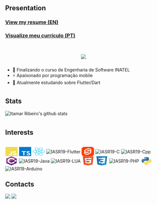 ## Presentation

### <a href="https://1drv.ms/b/s!AjjVIAVv01kaolP1UpYLXZjTv9i1?e=ncOOGE">View my resume (EN)</a>
### <a href="https://1drv.ms/b/s!AjjVIAVv01kaolHevS4xxtuH3Te1?e=a7WpFw">Visualize meu currículo (PT) </a>
#
<h1 align="center">
  <a href="https://git.io/typing-svg">
    <img src="https://readme-typing-svg.herokuapp.com/?lines=Hello,+There!+👋;I+am+Itamar+Ribeiro....;Nice+to+meet+you!&center=true&size=30">
  </a>
</h1>

- 🤔 Finalizando o curso de Engenharia de Software INATEL
- ⚡ Apaixonado por programação mobile
- 💬 Atualmente estudando sobre Flutter/Dart

# 

## Stats

<div style="display: inline_block">

<img align="center" src="https://github-readme-stats-git-masterrstaa-rickstaa.vercel.app/api/top-langs/?username=iasr19&hide=html,css,jupyter%20notebook&layout=compact&theme=github_dark&langs_count=10" alt="Itamar Ribeiro's github stats"/>

#
  
  ## Interests
  <div style="display: inline_block"><br>
  <img align="center" alt="IASR19-Js" height="30" width="40" src="https://raw.githubusercontent.com/devicons/devicon/master/icons/javascript/javascript-plain.svg">
  <img align="center" alt="IASR19-Ts" height="30" width="40" src="https://raw.githubusercontent.com/devicons/devicon/master/icons/typescript/typescript-plain.svg">
  <img align="center" alt="IASR19-React" height="30" width="40" src="https://raw.githubusercontent.com/devicons/devicon/master/icons/react/react-original.svg">
  <img align="center" alt="IASR19-Flutter" height="30" width="40" src="https://cdn.jsdelivr.net/gh/devicons/devicon/icons/flutter/flutter-original.svg">
  <img align="center" alt="IASR19-Svelte" height="30" width="40" src="https://github.com/tandpfun/skill-icons/blob/main/icons/Svelte.svg">
  <img align="center" alt="IASR19-C" height="30" width="40" src="https://cdn.jsdelivr.net/gh/devicons/devicon/icons/c/c-original.svg">
  <img align="center" alt="IASR19-Cpp" height="30" width="40" src="https://cdn.jsdelivr.net/gh/devicons/devicon/icons/cplusplus/cplusplus-original.svg">
  <img align="center" alt="IASR19-Csharp" height="30" width="40" src="https://raw.githubusercontent.com/devicons/devicon/master/icons/csharp/csharp-original.svg">
  <img align="center" alt="IASR19-Java" height="30" width="40" src="https://cdn.jsdelivr.net/gh/devicons/devicon/icons/java/java-original.svg">
  <img align="center" alt="IASR19-LUA" height="30" width="40" src="https://cdn.jsdelivr.net/gh/devicons/devicon/icons/lua/lua-plain-wordmark.svg">
  <img align="center" alt="IASR19-HTML" height="30" width="40" src="https://raw.githubusercontent.com/devicons/devicon/master/icons/html5/html5-original.svg">
  <img align="center" alt="IASR19-CSS" height="30" width="40" src="https://raw.githubusercontent.com/devicons/devicon/master/icons/css3/css3-original.svg">
  <img align="center" alt="IASR19-PHP" height="30" width="40" src="https://cdn.jsdelivr.net/gh/devicons/devicon/icons/php/php-original.svg">
  <img align="center" alt="IASR19-Python" height="30" width="40" src="https://raw.githubusercontent.com/devicons/devicon/master/icons/python/python-original.svg">
  <img align="center" alt="IASR19-Arduino" height="30" width="40" src="https://cdn.jsdelivr.net/gh/devicons/devicon/icons/arduino/arduino-original.svg">
</div>
  
  ## Contacts
  
  <div> 
  <a href="https://instagram.com/itamar_asr" target="_blank"><img src="https://img.shields.io/badge/-Instagram-%23E4405F?style=for-the-badge&logo=instagram&logoColor=white" target="_blank"></a>
  <a href="https://www.linkedin.com/in/itamarasr/" target="_blank"><img src="https://img.shields.io/badge/-LinkedIn-%230077B5?style=for-the-badge&logo=linkedin&logoColor=white" target="_blank"></a> 

 
</div>
